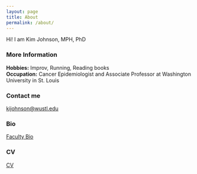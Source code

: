```yaml
---
layout: page
title: About
permalink: /about/
---
```


Hi! I am Kim Johnson, MPH, PhD

### More Information

**Hobbies:** Improv, Running, Reading books  
**Occupation:** Cancer Epidemiologist and Associate Professor at Washington University in St. Louis  

### Contact me

[kijohnson@wustl.edu](mailto:kijohnson@wustl.edu)

### Bio 
[Faculty Bio](https://brownschool.wustl.edu/Faculty-and-Research/Pages/Kimberly-Johnson.aspx)

### CV
[CV](https://wustl.box.com/s/w1m5b44apbbm779q8tyxq0p15e9ru5bk)
